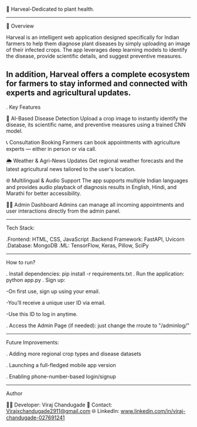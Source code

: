 🌾 Harveal-Dedicated to plant health.

----------------------------------------------------------------------------------------------------------------

🧭 Overview

Harveal is an intelligent web application designed specifically for Indian farmers to help them diagnose plant diseases by simply uploading an image of their infected crops.
The app leverages deep learning models to identify the disease, provide scientific details, and suggest preventive measures.

In addition, Harveal offers a complete ecosystem for farmers to stay informed and connected with experts and agricultural updates.
----------------------------------------------------------------------------------------------------------

. Key Features

🧠 AI-Based Disease Detection
Upload a crop image to instantly identify the disease, its scientific name, and preventive measures using a trained CNN model.

📞 Consultation Booking
Farmers can book appointments with agriculture experts — either in person or via call.

🌦️ Weather & Agri-News Updates
Get regional weather forecasts and the latest agricultural news tailored to the user's location.

🌐 Multilingual & Audio Support
The app supports multiple Indian languages and provides audio playback of diagnosis results in English, Hindi, and Marathi for better accessibility.

🧑‍💼 Admin Dashboard
Admins can manage all incoming appointments and user interactions directly from the admin panel.

----------------------------------------------------------------------------------------------------------

Tech Stack:

.Frontend:	HTML, CSS, JavaScript
.Backend Framework:	FastAPI, Uvicorn
.Database: MongoDB
.ML: TensorFlow, Keras, Pillow, SciPy


----------------------------------------------------------------------------------------------------------

How to run?

. Install dependencies: pip install -r requirements.txt
. Run the application: python app.py
. Sign up:

-On first use, sign up using your email.

-You’ll receive a unique user ID via email.

-Use this ID to log in anytime.

. Access the Admin Page (if needed): just change the rroute to "/adminlog/"

----------------------------------------------------------------------------------------------------------

Future Improvements:

. Adding more regional crop types and disease datasets

. Launching a full-fledged mobile app version

. Enabling phone-number-based login/signup

----------------------------------------------------------------------------------------------------------
Author

👨‍💻 Developer: Viraj Chandugade
📧 Contact: Virajxchandugade2911@gmail.com 
🌐 LinkedIn: www.linkedin.com/in/viraj-chandugade-027691241

